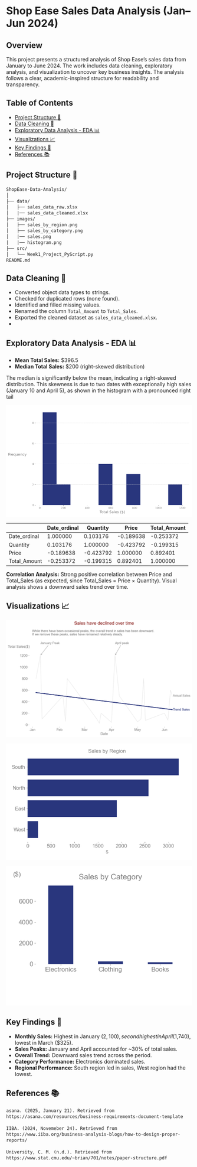 # Shop Ease Sales Data Analysis (Jan–Jun 2024)


**Overview**
---
This project presents a structured analysis of Shop Ease’s sales data from January to June 2024. The work includes data cleaning, exploratory analysis, and visualization to uncover key business insights. 
The analysis follows a clear, academic-inspired structure for readability and transparency.


**Table of Contents**
---
  - [Project Structure 📁](#project-structure-)
  - [Data Cleaning 🧹](#data-cleaning-)
  - [Exploratory Data Analysis - EDA 📊](#exploratory-data-analysis---eda-)
  - [Visualizations 📈](#visualizations-)
  - [Key Findings 🔑](#key-findings-)
  - [References 📚](#references-)
  



## Project Structure 📁

```text
ShopEase-Data-Analysis/
│
├── data/
│   ├── sales_data_raw.xlsx
│   |── sales_data_cleaned.xlsx
├── images/
│   ├── sales_by_region.png
│   ├── sales_by_category.png
│   |── sales.png
|   |── histogram.png
├── src/
│   └── Week1_Project_PyScript.py
README.md
```

## Data Cleaning 🧹

- Converted object data types to strings.
- Checked for duplicated rows (none found).
- Identified and filled missing values.
- Renamed the column `Total_Amount` to `Total_Sales`.
- Exported the cleaned dataset as `sales_data_cleaned.xlsx`.
- 
## Exploratory Data Analysis - EDA 📊

- **Mean Total Sales:** $396.5
- **Median Total Sales:** $200 (right-skewed distribution)
  
The median is significantly below the mean, indicating a right-skewed distribution. This skewness is due to two dates with exceptionally high sales (January 10 and April 5), as shown in the histogram with a pronounced right tail

![Total Sales Histogram](images/histogram.png)



|                | Date_ordinal | Quantity   | Price      | Total_Amount |
|----------------|--------------|------------|------------|--------------|
| Date_ordinal   | 1.000000     | 0.103176   | -0.189638  | -0.253372    |
| Quantity       | 0.103176     | 1.000000   | -0.423792  | -0.199315    |
| Price          | -0.189638    | -0.423792  | 1.000000   | 0.892401     |
| Total_Amount   | -0.253372    | -0.199315  | 0.892401   | 1.000000     |



**Correlation Analysis:** Strong positive correlation between Price and Total_Sales (as expected, since Total_Sales = Price × Quantity). Visual analysis shows a downward sales trend over time.
  


## Visualizations 📈
![Sales Trend](images/sales.png)


![Category Sales](images/sales_by_region.png)


![Regional Performance](images/sales_by_category.png)



## Key Findings 🔑
- **Monthly Sales:** Highest in January ($2,100), second highest in April ($1,740), lowest in March ($325).
- **Sales Peaks:** January and April accounted for ~30% of total sales.
- **Overall Trend:** Downward sales trend across the period.
- **Category Performance:** Electronics dominated sales.
- **Regional Performance:** South region led in sales, West region had the lowest.


## References 📚
```
asana. (2025, January 21). Retrieved from https://asana.com/resources/business-requirements-document-template

IIBA. (2024, Novemeber 24). Retrieved from https://www.iiba.org/business-analysis-blogs/how-to-design-proper-reports/

University, C. M. (n.d.). Retrieved from https://www.stat.cmu.edu/~brian/701/notes/paper-structure.pdf
```
